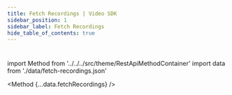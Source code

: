 ```yaml
---
title: Fetch Recordings | Video SDK
sidebar_position: 1
sidebar_label: Fetch Recordings
hide_table_of_contents: true
---
```


#

import Method from '../../../src/theme/RestApiMethodContainer'
import data from './data/fetch-recordings.json'

<Method
{...data.fetchRecordings}
/>
